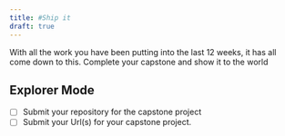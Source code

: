 ```yaml
---
title: #Ship it
draft: true
---
```


With all the work you have been putting into the last 12 weeks, it has all come down to this. Complete your capstone and show it to the world

## Explorer Mode

- [ ] Submit your repository for the capstone project
- [ ] Submit your Url(s) for your capstone project.  